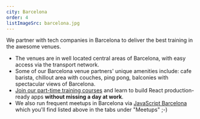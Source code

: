 ```yaml
---
city: Barcelona
order: 4
listImageSrc: barcelona.jpg
---
```


We partner with tech companies in Barcelona to deliver the best training in the awesome venues.

- The venues are in well located central areas of Barcelona, with easy access via the transport network.
- Some of our Barcelona venue partners' unique amenities include: cafe barista, chillout area with couches, ping pong, balconies with spectacular views of Barcelona.
- [Join our part-time training courses](/react/training/part-time-course/barcelona) and learn to build React production-ready apps **without missing a day at work**.
- We also run frequent meetups in Barcelona via [JavaScript Barcelona](https://www.meetup.com/JavaScript-Barcelona/) which you'll find listed above in the tabs under "Meetups" ;-)
